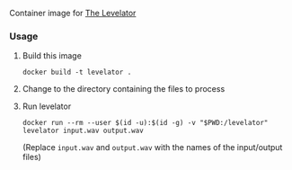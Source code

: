 Container image for [The Levelator](http://www.conversationsnetwork.org/levelator)

### Usage

1. Build this image

   ```
   docker build -t levelator .
   ```

1. Change to the directory containing the files to process

1. Run levelator

   ```
   docker run --rm --user $(id -u):$(id -g) -v "$PWD:/levelator" levelator input.wav output.wav
   ```

   (Replace `input.wav` and `output.wav` with the names of the input/output files)
